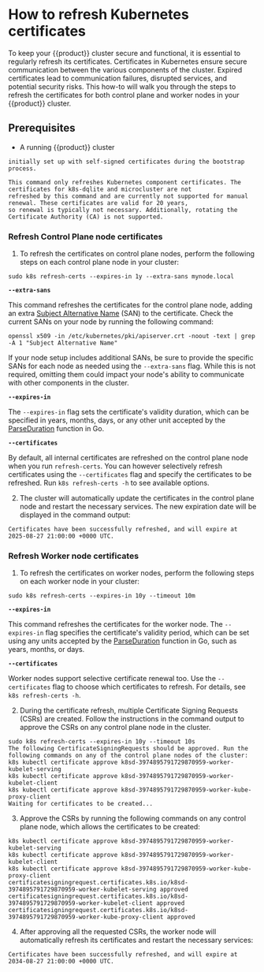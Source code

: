 # How to refresh Kubernetes certificates

To keep your {{product}} cluster secure and functional, it is essential
to regularly refresh its certificates. Certificates in Kubernetes ensure
secure communication between the various components of the cluster. Expired
certificates lead to communication failures, disrupted services, and potential
security risks. This how-to will walk you through
the steps to refresh the certificates for both control plane and worker
nodes in your {{product}} cluster.

## Prerequisites

- A running {{product}} cluster

```{note} To refresh the certificates in your cluster, make sure it was
initially set up with self-signed certificates during the bootstrap process.
```

```{warning}
This command only refreshes Kubernetes component certificates. The certificates for k8s-dqlite and microcluster are not
refreshed by this command and are currently not supported for manual renewal. These certificates are valid for 20 years,
so renewal is typically not necessary. Additionally, rotating the Certificate Authority (CA) is not supported.
```

### Refresh Control Plane node certificates

1. To refresh the certificates on control plane nodes, perform the following
steps on each control plane node in your cluster:

```
sudo k8s refresh-certs --expires-in 1y --extra-sans mynode.local
```

**`--extra-sans`**

This command refreshes the certificates for the control plane node, adding an
extra [Subject Alternative Name][] (SAN) to the certificate. Check the
current SANs on your node by running the following command:

```
openssl x509 -in /etc/kubernetes/pki/apiserver.crt -noout -text | grep -A 1 "Subject Alternative Name"
```

If your node setup includes additional SANs, be sure to provide the
specific SANs for each node as needed using the `--extra-sans` flag. While this
is not required, omitting them could impact your node's ability to communicate
with other components in the cluster.

**`--expires-in`**

The `--expires-in` flag sets the certificate's validity duration, which can
be specified in years, months, days, or any other unit accepted by the
[ParseDuration][] function in Go.

**`--certificates`**

By default, all internal certificates are refreshed on the control plane node
when you run `refresh-certs`.
You can however selectively refresh certificates using the `--certificates` flag
and specify the certificates to be refreshed. Run `k8s refresh-certs -h` to
see available options.

2. The cluster will automatically update the certificates in the control plane
node and restart the necessary services. The new expiration date will be
displayed in the command output:

```
Certificates have been successfully refreshed, and will expire at 2025-08-27 21:00:00 +0000 UTC.
```

### Refresh Worker node certificates

1. To refresh the certificates on worker nodes, perform the following steps on
each worker node in your cluster:

```
sudo k8s refresh-certs --expires-in 10y --timeout 10m
```

**`--expires-in`**

This command refreshes the certificates for the worker node. The `--expires-in`
flag specifies the certificate's validity period, which can be set using any
units accepted by the [ParseDuration][] function in Go, such as years, months,
or days.

**`--certificates`**

Worker nodes support selective certificate renewal too. Use the
`--certificates` flag to choose which certificates to refresh. For details, see
`k8s refresh-certs -h`.

2. During the certificate refresh, multiple Certificate Signing Requests (CSRs)
are created. Follow the instructions in the command output to approve the CSRs
on any control plane node in the cluster.

```
sudo k8s refresh-certs --expires-in 10y --timeout 10s
The following CertificateSigningRequests should be approved. Run the following commands on any of the control plane nodes of the cluster:
k8s kubectl certificate approve k8sd-3974895791729870959-worker-kubelet-serving
k8s kubectl certificate approve k8sd-3974895791729870959-worker-kubelet-client
k8s kubectl certificate approve k8sd-3974895791729870959-worker-kube-proxy-client
Waiting for certificates to be created...
```

3. Approve the CSRs by running the following commands on any control plane
node, which allows the certificates to be created:

```
k8s kubectl certificate approve k8sd-3974895791729870959-worker-kubelet-serving
k8s kubectl certificate approve k8sd-3974895791729870959-worker-kubelet-client
k8s kubectl certificate approve k8sd-3974895791729870959-worker-kube-proxy-client
certificatesigningrequest.certificates.k8s.io/k8sd-3974895791729870959-worker-kubelet-serving approved
certificatesigningrequest.certificates.k8s.io/k8sd-3974895791729870959-worker-kubelet-client approved
certificatesigningrequest.certificates.k8s.io/k8sd-3974895791729870959-worker-kube-proxy-client approved
```

4. After approving all the requested CSRs, the worker node will automatically
refresh its certificates and restart the necessary services:

```
Certificates have been successfully refreshed, and will expire at 2034-08-27 21:00:00 +0000 UTC.
```

<!-- Links -->

[ParseDuration]: https://pkg.go.dev/time#ParseDuration
[Subject Alternative Name]: https://datatracker.ietf.org/doc/html/rfc5280#section-4.2.1.6
